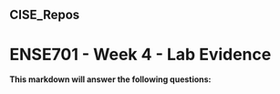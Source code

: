 ## CISE_Repos

# ENSE701 - Week 4 - Lab Evidence

**This markdown will answer the following questions:**

